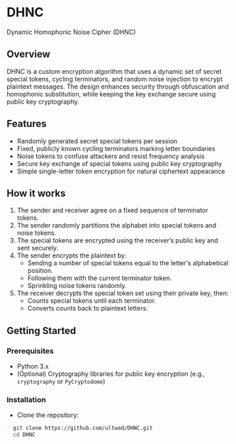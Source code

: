 # DHNC
Dynamic Homophonic Noise Cipher (DHNC)
## Overview
DHNC is a custom encryption algorithm that uses a dynamic set of secret special tokens, cycling terminators, and random noise injection to encrypt plaintext messages. The design enhances security through obfuscation and homophonic substitution, while keeping the key exchange secure using public key cryptography.

## Features
- Randomly generated secret special tokens per session
- Fixed, publicly known cycling terminators marking letter boundaries
- Noise tokens to confuse attackers and resist frequency analysis
- Secure key exchange of special tokens using public key cryptography
- Simple single-letter token encryption for natural ciphertext appearance

## How it works
1. The sender and receiver agree on a fixed sequence of terminator tokens.
2. The sender randomly partitions the alphabet into special tokens and noise tokens.
3. The special tokens are encrypted using the receiver’s public key and sent securely.
4. The sender encrypts the plaintext by:
   - Sending a number of special tokens equal to the letter's alphabetical position.
   - Following them with the current terminator token.
   - Sprinkling noise tokens randomly.
5. The receiver decrypts the special token set using their private key, then:
   - Counts special tokens until each terminator.
   - Converts counts back to plaintext letters.

## Getting Started

### Prerequisites
  - Python 3.x
  - (Optional) Cryptography libraries for public key encryption (e.g., `cryptography` or `PyCryptodome`)

### Installation
- Clone the repository:
```bash
  git clone https://github.com/ultwad/DHNC.git
  cd DHNC
